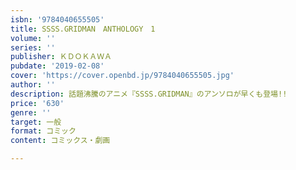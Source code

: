 ```yaml
---
isbn: '9784040655505'
title: SSSS.GRIDMAN　ANTHOLOGY　1
volume: ''
series: ''
publisher: ＫＤＯＫＡＷＡ
pubdate: '2019-02-08'
cover: 'https://cover.openbd.jp/9784040655505.jpg'
author: ''
description: 話題沸騰のアニメ『SSSS.GRIDMAN』のアンソロが早くも登場!!
price: '630'
genre: ''
target: 一般
format: コミック
content: コミックス・劇画

---
```

